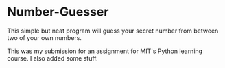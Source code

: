 # Number-Guesser
This simple but neat program will guess your secret number from between two of your own numbers.

This was my submission for an assignment for MIT's Python learning course. I also added some stuff.
